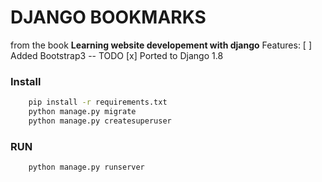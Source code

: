 # DJANGO BOOKMARKS
from the book **Learning website developement with django**
Features:
[ ] Added Bootstrap3 -- TODO
[x] Ported to Django 1.8

### Install
```bash
    pip install -r requirements.txt
    python manage.py migrate
    python manage.py createsuperuser
```

### RUN
```bash
    python manage.py runserver
```
